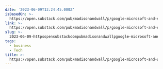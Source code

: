 ```yaml
---
date: '2023-06-09T13:24:45.000Z'
isBasedOn: >-
  https://open.substack.com/pub/madisonandwall/p/google-microsoft-and-spotify-slow?utm_source=share&utm_medium=android
link: >-
  https://open.substack.com/pub/madisonandwall/p/google-microsoft-and-spotify-slow?utm_source=share&utm_medium=android
slug: >-
  2023-06-09-httpsopensubstackcompubmadisonandwallpgoogle-microsoft-and-spotify-slowutmsourceshareandutmmediumandroid
tags:
  - business
  - Tech
title: >-
  https://open.substack.com/pub/madisonandwall/p/google-microsoft-and-spotify-slow?utm_source=share&utm_medium=android
---
```


